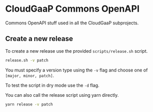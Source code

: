 # CloudGaaP Commons OpenAPI

Commons OpenAPI stuff used in all the CloudGaaP subprojects.

## Create a new release

To create a new release use the provided `scripts/release.sh` script.

```sh
release.sh -v patch
```

You must specify a version type using the `-v` flag and choose one of `[major, minor, patch]`.

To test the script in dry mode use the `-d` flag.

You can also call the release script using yarn directly.

```sh
yarn release -v patch
```
